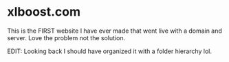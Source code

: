 # xlboost.com
This is the FIRST website I have ever made that went live with a domain and server. Love the problem not the solution.

EDIT: Looking back I should have organized it with a folder hierarchy lol.

